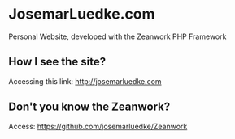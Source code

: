 JosemarLuedke.com
===============================

Personal Website, developed with the Zeanwork PHP Framework



How I see the site?
------------------

Accessing this link: http://josemarluedke.com



Don't you know the Zeanwork?
-------------------------------

Access: https://github.com/josemarluedke/Zeanwork